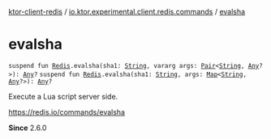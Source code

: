 [ktor-client-redis](../index.md) / [io.ktor.experimental.client.redis.commands](index.md) / [evalsha](./evalsha.md)

# evalsha

`suspend fun `[`Redis`](../io.ktor.experimental.client.redis/-redis/index.md)`.evalsha(sha1: `[`String`](https://kotlinlang.org/api/latest/jvm/stdlib/kotlin/-string/index.html)`, vararg args: `[`Pair`](https://kotlinlang.org/api/latest/jvm/stdlib/kotlin/-pair/index.html)`<`[`String`](https://kotlinlang.org/api/latest/jvm/stdlib/kotlin/-string/index.html)`, `[`Any`](https://kotlinlang.org/api/latest/jvm/stdlib/kotlin/-any/index.html)`?>): `[`Any`](https://kotlinlang.org/api/latest/jvm/stdlib/kotlin/-any/index.html)`?`
`suspend fun `[`Redis`](../io.ktor.experimental.client.redis/-redis/index.md)`.evalsha(sha1: `[`String`](https://kotlinlang.org/api/latest/jvm/stdlib/kotlin/-string/index.html)`, args: `[`Map`](https://kotlinlang.org/api/latest/jvm/stdlib/kotlin.collections/-map/index.html)`<`[`String`](https://kotlinlang.org/api/latest/jvm/stdlib/kotlin/-string/index.html)`, `[`Any`](https://kotlinlang.org/api/latest/jvm/stdlib/kotlin/-any/index.html)`?>): `[`Any`](https://kotlinlang.org/api/latest/jvm/stdlib/kotlin/-any/index.html)`?`

Execute a Lua script server side.

https://redis.io/commands/evalsha

**Since**
2.6.0

